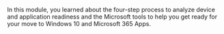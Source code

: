 
In this module, you learned about the four-step process to analyze device and application readiness and the Microsoft tools to help you get ready for your move to Windows 10 and Microsoft 365 Apps.
